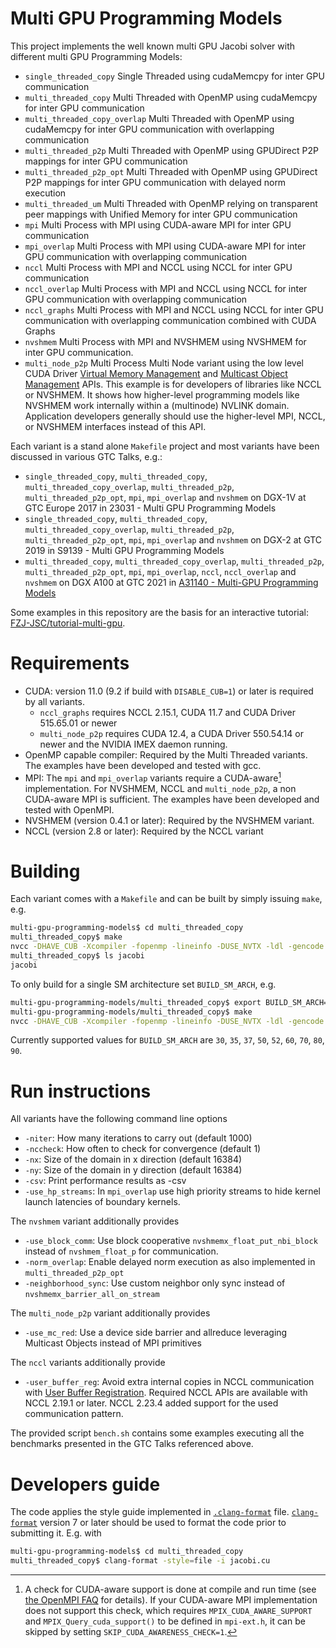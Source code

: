 # Multi GPU Programming Models
This project implements the well known multi GPU Jacobi solver with different multi GPU Programming Models:
* `single_threaded_copy`        Single Threaded using cudaMemcpy for inter GPU communication
* `multi_threaded_copy`         Multi Threaded with OpenMP using cudaMemcpy for inter GPU communication
* `multi_threaded_copy_overlap` Multi Threaded with OpenMP using cudaMemcpy for inter GPU communication with overlapping communication
* `multi_threaded_p2p`          Multi Threaded with OpenMP using GPUDirect P2P mappings for inter GPU communication
* `multi_threaded_p2p_opt`      Multi Threaded with OpenMP using GPUDirect P2P mappings for inter GPU communication with delayed norm execution
* `multi_threaded_um`           Multi Threaded with OpenMP relying on transparent peer mappings with Unified Memory for inter GPU communication
* `mpi`                         Multi Process with MPI using CUDA-aware MPI for inter GPU communication
* `mpi_overlap`                 Multi Process with MPI using CUDA-aware MPI for inter GPU communication with overlapping communication
* `nccl`                        Multi Process with MPI and NCCL using NCCL for inter GPU communication
* `nccl_overlap`                Multi Process with MPI and NCCL using NCCL for inter GPU communication with overlapping communication
* `nccl_graphs`                 Multi Process with MPI and NCCL using NCCL for inter GPU communication with overlapping communication combined with CUDA Graphs
* `nvshmem`                     Multi Process with MPI and NVSHMEM using NVSHMEM for inter GPU communication.
* `multi_node_p2p`              Multi Process Multi Node variant using the low level CUDA Driver [Virtual Memory Management](https://docs.nvidia.com/cuda/cuda-c-programming-guide/index.html#virtual-memory-management) and [Multicast Object Management](https://docs.nvidia.com/cuda/cuda-driver-api/group__CUDA__MULTICAST.html#group__CUDA__MULTICAST) APIs. This example is for developers of libraries like NCCL or NVSHMEM. It shows how higher-level programming models like NVSHMEM work internally within a (multinode) NVLINK domain. Application developers generally should use the higher-level MPI, NCCL, or NVSHMEM interfaces instead of this API.

Each variant is a stand alone `Makefile` project and most variants have been discussed in various GTC Talks, e.g.:
* `single_threaded_copy`, `multi_threaded_copy`, `multi_threaded_copy_overlap`, `multi_threaded_p2p`, `multi_threaded_p2p_opt`, `mpi`, `mpi_overlap` and `nvshmem` on DGX-1V at GTC Europe 2017 in 23031 - Multi GPU Programming Models
* `single_threaded_copy`, `multi_threaded_copy`, `multi_threaded_copy_overlap`, `multi_threaded_p2p`, `multi_threaded_p2p_opt`, `mpi`, `mpi_overlap` and `nvshmem` on DGX-2 at GTC 2019 in S9139 - Multi GPU Programming Models
* `multi_threaded_copy`, `multi_threaded_copy_overlap`, `multi_threaded_p2p`, `multi_threaded_p2p_opt`, `mpi`, `mpi_overlap`, `nccl`, `nccl_overlap` and `nvshmem`  on DGX A100 at GTC 2021 in [A31140 - Multi-GPU Programming Models](https://www.nvidia.com/en-us/on-demand/session/gtcfall21-a31140/)

Some examples in this repository are the basis for an interactive tutorial: [FZJ-JSC/tutorial-multi-gpu](https://github.com/FZJ-JSC/tutorial-multi-gpu). 

# Requirements
* CUDA: version 11.0 (9.2 if build with `DISABLE_CUB=1`) or later is required by all variants.
  * `nccl_graphs` requires NCCL 2.15.1, CUDA 11.7 and CUDA Driver 515.65.01 or newer
  * `multi_node_p2p` requires CUDA 12.4, a CUDA Driver 550.54.14 or newer and the NVIDIA IMEX daemon running.
* OpenMP capable compiler: Required by the Multi Threaded variants. The examples have been developed and tested with gcc.
* MPI: The `mpi` and `mpi_overlap` variants require a CUDA-aware[^1] implementation. For NVSHMEM, NCCL and `multi_node_p2p`, a non CUDA-aware MPI is sufficient. The examples have been developed and tested with OpenMPI.
* NVSHMEM (version 0.4.1 or later): Required by the NVSHMEM variant.
* NCCL (version 2.8 or later): Required by the NCCL variant

# Building 
Each variant comes with a `Makefile` and can be built by simply issuing `make`, e.g. 
```sh
multi-gpu-programming-models$ cd multi_threaded_copy
multi_threaded_copy$ make
nvcc -DHAVE_CUB -Xcompiler -fopenmp -lineinfo -DUSE_NVTX -ldl -gencode arch=compute_70,code=sm_70 -gencode arch=compute_80,code=sm_80 -gencode arch=compute_90,code=sm_90 -gencode arch=compute_90,code=compute_90 -std=c++14 jacobi.cu -o jacobi
multi_threaded_copy$ ls jacobi
jacobi
```

To only build for a single SM architecture set `BUILD_SM_ARCH`, e.g.
```sh
multi-gpu-programming-models/multi_threaded_copy$ export BUILD_SM_ARCH=90
multi-gpu-programming-models/multi_threaded_copy$ make
nvcc -DHAVE_CUB -Xcompiler -fopenmp -lineinfo -DUSE_NVTX -ldl -gencode arch=compute_90,code=sm_90 -gencode arch=compute_90,code=compute_90 -std=c++14 jacobi.cu -o jacobi
```
Currently supported values for `BUILD_SM_ARCH` are `30`, `35`, `37`, `50`, `52`, `60`, `70`, `80`, `90`.

# Run instructions
All variants have the following command line options
* `-niter`: How many iterations to carry out (default 1000)
* `-nccheck`: How often to check for convergence (default 1)
* `-nx`: Size of the domain in x direction (default 16384)
* `-ny`: Size of the domain in y direction (default 16384)
* `-csv`: Print performance results as -csv
* `-use_hp_streams`: In `mpi_overlap` use high priority streams to hide kernel launch latencies of boundary kernels.

The `nvshmem` variant additionally provides
* `-use_block_comm`: Use block cooperative `nvshmemx_float_put_nbi_block` instead of `nvshmem_float_p` for communication.
* `-norm_overlap`: Enable delayed norm execution as also implemented in `multi_threaded_p2p_opt` 
* `-neighborhood_sync`: Use custom neighbor only sync instead of `nvshmemx_barrier_all_on_stream`

The `multi_node_p2p` variant additionally provides
* `-use_mc_red`: Use a device side barrier and allreduce leveraging Multicast Objects instead of MPI primitives

The `nccl` variants additionally provide
* `-user_buffer_reg`: Avoid extra internal copies in NCCL communication with [User Buffer Registration](https://docs.nvidia.com/deeplearning/nccl/user-guide/docs/usage/bufferreg.html#user-buffer-registration). Required NCCL APIs are available with NCCL 2.19.1 or later. NCCL 2.23.4 added support for the used communication pattern.

The provided script `bench.sh` contains some examples executing all the benchmarks presented in the GTC Talks referenced above.

# Developers guide
The code applies the style guide implemented in [`.clang-format`](.clang-format) file. [`clang-format`](https://clang.llvm.org/docs/ClangFormat.html) version 7 or later should be used to format the code prior to submitting it. E.g. with
```sh
multi-gpu-programming-models$ cd multi_threaded_copy
multi_threaded_copy$ clang-format -style=file -i jacobi.cu
```

[^1]: A check for CUDA-aware support is done at compile and run time (see [the OpenMPI FAQ](https://www.open-mpi.org/faq/?category=runcuda#mpi-cuda-aware-support) for details). If your CUDA-aware MPI implementation does not support this check, which requires `MPIX_CUDA_AWARE_SUPPORT` and `MPIX_Query_cuda_support()` to be defined in `mpi-ext.h`, it can be skipped by setting `SKIP_CUDA_AWARENESS_CHECK=1`.

